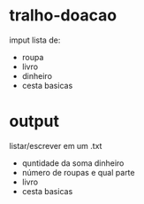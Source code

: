 # tralho-doacao
imput lista de:

- roupa
- livro
- dinheiro
- cesta basicas

 
 
# output
listar/escrever em um .txt

- quntidade da soma dinheiro 
- número de roupas e qual parte
- livro
- cesta basicas
